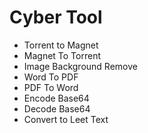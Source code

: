 # Cyber Tool

- Torrent to Magnet
- Magnet To Torrent
- Image Background Remove
- Word To PDF
- PDF To Word
- Encode Base64
- Decode Base64
- Convert to Leet Text
